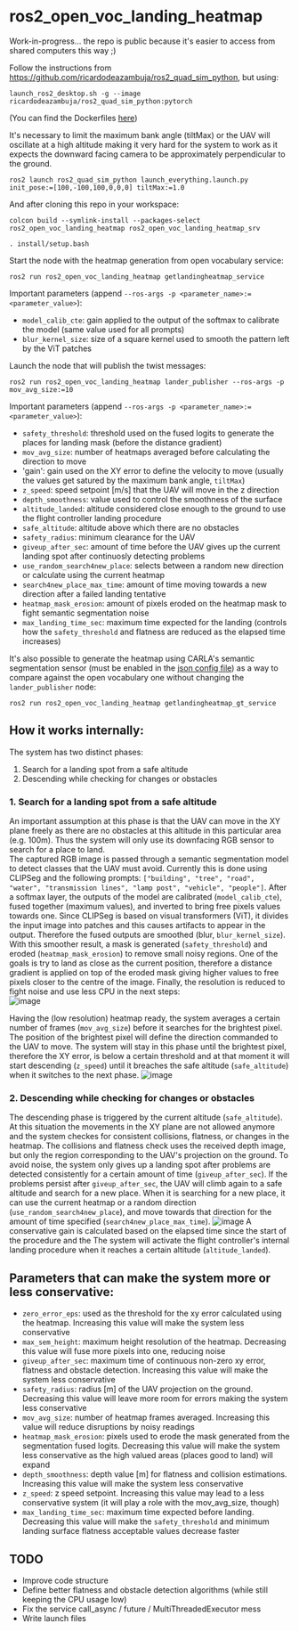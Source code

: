 # ros2_open_voc_landing_heatmap

Work-in-progress... the repo is public because it's easier to access from shared computers this way ;)

Follow the instructions from https://github.com/ricardodeazambuja/ros2_quad_sim_python, but using:
```
launch_ros2_desktop.sh -g --image ricardodeazambuja/ros2_quad_sim_python:pytorch
```
(You can find the Dockerfiles [here](https://github.com/ricardodeazambuja/ros2_quad_sim_python/tree/main/docker))

It's necessary to limit the maximum bank angle (tiltMax) or the UAV will oscillate at a high altitude making it very 
hard for the system to work as it expects the downward facing camera to be approximately perpendicular to the ground.
```
ros2 launch ros2_quad_sim_python launch_everything.launch.py init_pose:=[100,-100,100,0,0,0] tiltMax:=1.0
```

And after cloning this repo in your workspace:
```
colcon build --symlink-install --packages-select ros2_open_voc_landing_heatmap ros2_open_voc_landing_heatmap_srv
```

```
. install/setup.bash
```

Start the node with the heatmap generation from open vocabulary service:
```
ros2 run ros2_open_voc_landing_heatmap getlandingheatmap_service
```
Important parameters (append `--ros-args -p <parameter_name>:=<parameter_value>`):
* `model_calib_cte`: gain applied to the output of the softmax to calibrate the model (same value used for all prompts)
* `blur_kernel_size`: size of a square kernel used to smooth the pattern left by the ViT patches


Launch the node that will publish the twist messages:
```
ros2 run ros2_open_voc_landing_heatmap lander_publisher --ros-args -p mov_avg_size:=10
```
Important parameters (append `--ros-args -p <parameter_name>:=<parameter_value>`):
* `safety_threshold`: threshold used on the fused logits to generate the places for landing mask (before the distance gradient)
* `mov_avg_size`: number of heatmaps averaged before calculating the direction to move
* 'gain': gain used on the XY error to define the velocity to move (usually the values get satured by the maximum bank angle, `tiltMax`)
* `z_speed`: speed setpoint [m/s] that the UAV will move in the z direction
* `depth_smoothness`: value used to control the smoothness of the surface 
* `altitude_landed`: altitude considered close enough to the ground to use the flight controller landing procedure
* `safe_altitude`: altitude above which there are no obstacles
* `safety_radius`: minimum clearance for the UAV
* `giveup_after_sec`: amount of time before the UAV gives up the current landing spot after continuosly detecting problems
* `use_random_search4new_place`: selects between a random new direction or calculate using the current heatmap
* `search4new_place_max_time`: amount of time moving towards a new direction after a failed landing tentative
* `heatmap_mask_erosion`: amount of pixels eroded on the heatmap mask to fight semantic segmentation noise
* `max_landing_time_sec`: maximum time expected for the landing (controls how the `safety_threshold` and flatness are reduced as the elapsed time increases)

It's also possible to generate the heatmap using CARLA's semantic segmentation sensor (must be enabled in the [json config file](https://github.com/ricardodeazambuja/ros2_quad_sim_python/blob/24747bb8c7d0cb3f35087b4154da1cfbec49527a/src/ros2_quad_sim_python/cfg/flying_sensor_full.json)) as a way to compare against the open vocabulary one without changing the `lander_publisher` node:
```
ros2 run ros2_open_voc_landing_heatmap getlandingheatmap_gt_service
```

## How it works internally:
The system has two distinct phases:
1. Search for a landing spot from a safe altitude
2. Descending while checking for changes or obstacles

### 1. Search for a landing spot from a safe altitude
An important assumption at this phase is that the UAV can move in the XY plane freely as there are no obstacles at this altitude in this particular area (e.g. 100m). Thus the system will only use its downfacing RGB sensor to search for a place to land.     
The captured RGB image is passed through a semantic segmentation model to detect classes that the UAV must avoid. Currently this is done using CLIPSeg and the following prompts: `["building", "tree", "road", "water", "transmission lines", "lamp post", "vehicle", "people"]`. After a softmax layer, the outputs of the model are calibrated (`model_calib_cte`), fused together (maximum values), and inverted to bring free pixels values towards one. Since CLIPSeg is based on visual transformers (ViT), it divides the input image into patches and this causes artifacts to appear in the output. Therefore the fused outputs are smoothed (blur, `blur_kernel_size`). With this smoother result, a mask is generated (`safety_threshold`) and eroded (`heatmap_mask_erosion`) to remove small noisy regions. One of the goals is try to land as close as the current position, therefore a distance gradient is applied on top of the eroded mask giving higher values to free pixels closer to the centre of the image. Finally, the resolution is reduced to fight noise and use less CPU in the next steps:     
![image](https://github.com/ricardodeazambuja/ros2_open_voc_landing_heatmap/assets/6606382/8da0e4af-cb85-4a4a-87e6-555c64ed8552)

Having the (low resolution) heatmap ready, the system averages a certain number of frames (`mov_avg_size`) before it searches for the brightest pixel. The position of the brightest pixel will define the direction commanded to the UAV to move. The system will stay in this phase until the brightest pixel, therefore the XY error, is below a certain threshold and at that moment it will start descending (`z_speed`) until it breaches the safe altitude (`safe_altitude`) when it switches to the next phase.
![image](https://github.com/ricardodeazambuja/ros2_open_voc_landing_heatmap/assets/6606382/3d6fe182-318c-4428-ad33-cd4031a4f30b)

### 2. Descending while checking for changes or obstacles
The descending phase is triggered by the current altitude (`safe_altitude`). At this situation the movements in the XY plane are not allowed anymore and the system checkes for consistent collisions, flatness, or changes in the heatmap. The collisions and flatness check uses the received depth image, but only the region corresponding to the UAV's projection on the ground. To avoid noise, the system only gives up a landing spot after problems are detected consistently for a certain amount of time (`giveup_after_sec`). If the problems persist after `giveup_after_sec`, the UAV will climb again to a safe altitude and search for a new place. When it is searching for a new place, it can use the current heatmap or a random direction (`use_random_search4new_place`), and move towards that direction for the amount of time specified (`search4new_place_max_time`).
![image](https://github.com/ricardodeazambuja/ros2_open_voc_landing_heatmap/assets/6606382/1df3e9f6-9e8a-4777-aa67-fe7f8f113079)
A conservative gain is calculated based on the elapsed time since the start of the procedure and the 
The system will activate the flight controller's internal landing procedure when it reaches a certain altitude (`altitude_landed`).


## Parameters that can make the system more or less conservative:
* `zero_error_eps`: used as the threshold for the xy error calculated using the heatmap. Increasing this value will make the system less conservative
* `max_sem_height`: maximum height resolution of the heatmap. Decreasing this value will fuse more pixels into one, reducing noise
* `giveup_after_sec`: maximum time of continuous non-zero xy error, flatness and obstacle detection. Increasing this value will make the system less conservative
* `safety_radius`: radius [m] of the UAV projection on the ground. Decreasing this value will leave more room for errors making the system less conservative
* `mov_avg_size`: number of heatmap frames averaged. Increasing this value will reduce disruptions by noisy readings
* `heatmap_mask_erosion`: pixels used to erode the mask generated from the segmentation fused logits. Decreasing this value will make the system less conservative as the high valued areas (places good to land) will expand
* `depth_smoothness`: depth value [m] for flatness and collision estimations. Increasing this value will make the system less conservative
* `z_speed`: z speed setpoint. Increasing this value may lead to a less conservative system (it will play a role with the mov_avg_size, though)
* `max_landing_time_sec`: maximum time expected before landing. Decreasing this value will make the `safety_threshold` and minimum landing surface flatness acceptable values decrease faster

## TODO
* Improve code structure
* Define better flatness and obstacle detection algorithms (while still keeping the CPU usage low)
* Fix the service call_async / future / MultiThreadedExecutor mess
* Write launch files
